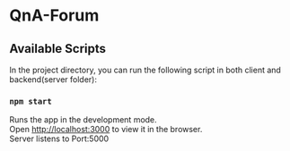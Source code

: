 # QnA-Forum
## Available Scripts

In the project directory, you can run the following script in both client and backend(server folder):

### `npm start`

Runs the app in the development mode.<br />
Open [http://localhost:3000](http://localhost:3000) to view it in the browser.<br/>
Server listens to Port:5000<br/>

